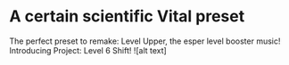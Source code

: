 # A certain scientific Vital preset
The perfect preset to remake: Level Upper, the esper level booster music! Introducing Project: Level 6 Shift!
![alt text]
